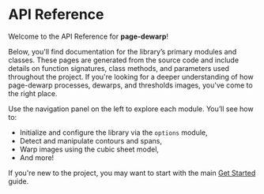 # API Reference

Welcome to the API Reference for **page-dewarp**! 

Below, you'll find documentation for the library’s primary modules and classes. These pages are
generated from the source code and include details on function signatures, class methods, and
parameters used throughout the project. If you're looking for a deeper understanding of how
page-dewarp processes, dewarps, and thresholds images, you've come to the right place.

Use the navigation panel on the left to explore each module. You’ll see how to:
- Initialize and configure the library via the `options` module,
- Detect and manipulate contours and spans,
- Warp images using the cubic sheet model,
- And more!

If you're new to the project, you may want to start with the main [Get Started](../get_started.md)
guide.
